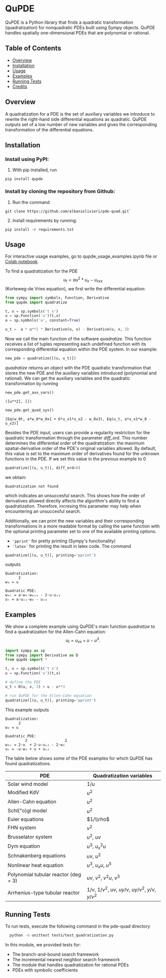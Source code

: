 
# QuPDE
QuPDE is a Python library that finds a quadratic transformation (quadratization) for nonquadratic PDEs built using Sympy objects. QuPDE handles spatially one-dimensional PDEs that are polynomial or rational. 

## Table of Contents

- [Overview](#overview)
- [Installation](#installation)
- [Usage](#usage)
- [Examples](#examples)
- [Running Tests](#running-tests)
- [Credits](#credits)

## Overview

A quadratization for a PDE is the set of auxiliary variables we introduce to rewrite the right-hand side differential equations as quadratic. QuPDE outputs set of a low number of new variables and gives the corresponding transformation of the differential equations.

## Installation
### Install using PyPI: 
1. With pip installed, run 
```console  
pip install qupde
```


### Install by cloning the repository from Github:
1. Run the command
```console  
git clone https://github.com/albaniolivieri/pde-quad.git`
```
2. Install requirements by running:

```console 
pip install -r requirements.txt
```
    

## Usage

For interactive usage examples, go to qupde_usage_examples.ipynb file or [Colab notebook](https://colab.research.google.com/drive/1qbMoZTL0SMJ5tdp8dHXULBjnxvWJjmo_?usp=sharing).

To find a quadratization for the PDE $$u_t = a u^2 * u_x - u_{xxx}$$ (Korteweg-de Vries equation), we first write the differential equation:

```python 
from sympy import symbols, Function, Derivative
from qupde import quadratize

t, x = sp.symbols('t x')
u = sp.Function('u')(t,x)
a = sp.symbols('a', constant=True)

u_t =  a * u**2 * Derivative(u, x) - Derivative(u, x, 3)
```
Now we call the main function of the software *quadratize*. This function receives a list of tuples representing each undefined function with its corresponding differential equation within the PDE system. In our example: 

```python 
new_pde = quadratize([(u, u_t)])
```

*quadratize* returns an object with the PDE quadratic transformation that stores the new PDE and the auxiliary variables introduced (polynomial and rational). We can get the auxiliary variables and the quadratic transformation by running
 
```python 
new_pde.get_aux_vars()
```
```console 
([u**2], [])
```
```python 
new_pde.get_quad_sys()
```
```console 
[Eq(w_0t, a*w_0*w_0x1 + 6*u_x1*u_x2 - w_0x3), Eq(u_t, a*u_x1*w_0 - u_x3)]
```

Besides the PDE input, users can provide a regularity restriction for the quadratic transformation through the parameter *diff_ord*. This number determines the differential order of the quadratization: the maximum spatial-derivative order of the PDE's original variables allowed. By default, this value is set to the maximum order of derivatives found for the unknown functions in the PDE. 
If we set this value in the previous example to 0
```python 
quadratize([(u, u_t)], diff_ord=0)
```
we obtain: 
```console 
Quadratization not found
```
which indicates an unsuccesful search. This shows how the order of derivatives allowed directly affects the algorithm's ability to find a quadratization. Therefore, incresing this parameter may help when encountering an unsuccesful search.

Additionally, we can print the new variables and their corresponding transformations in a more readable format by calling the same function with the optional printing parameter set to one of the available printing options. 
- `'pprint'` for pretty printing (Sympy's functionality) 
- `'latex'` for printing the result in latex code. 
The command

```python 
quadratize([(u, u_t)], printing='pprint')
```

outputs
```console 
Quadratization:
      2
w₀ = u 

Quadratic PDE:
w₀ₜ = a⋅w₀⋅w₀ₓ₁ - 2⋅u⋅uₓ₃
uₜ = a⋅uₓ₁⋅w₀ - uₓ₃
```

## Examples
We show a complete example using QuPDE's main function *quadratize* to find a quadratization for the Allen-Cahn equation: $$u_t = u_{xx} + u - u^3.$$ 

```python 
import sympy as sp
from sympy import Derivative as D
from qupde import *

t, x = sp.symbols('t x')
u = sp.Function('u')(t,x)

# define the PDE 
u_t = D(u, x, 2) + u - u**3 

# run QuPDE for the Allen-Cahn equation
quadratize([(u, u_t)], printing='pprint')
```
This example outputs
```console 
Quadratization:
      2
w₀ = u 

Quadratic PDE:
         2                 2
w₀ₜ = 2⋅u  + 2⋅u⋅uₓ₂ - 2⋅w₀ 
uₜ = -u⋅w₀ + u + uₓ₂
```

The table below shows some of the PDE examples for which QuPDE has found quadratizations. 

| PDE | Quadratization variables |
|------|---------------------------|
| Solar wind model | $1/u$ |
| Modified KdV | $u^2$ |
| Allen-Cahn equation | $u^2$ |
| Schl{\"o}gl model | $u^2$ |
| Euler equations | $1/\\rho$ |
| FHN system | $v^2$ |
| Brusselator system | $u^2$, $uv$ |
| Dym equation | $u^3$, $u_{x}^2u$ |
| Schnakenberg equations | $uv$, $u^2$ |
| Nonlinear heat equation | $u^3$, $u_xu$, $u^5$ |
| Polynomial tubular reactor (deg = 3) | $uv$, $v^2$, $v^2u$, $v^3$ |
| Arrhenius-type tubular reactor | $1/v$, $1/v^2$, $uv$, $uy/v$, $uy/v^2$, $y/v$, $y/v^2$ |



## Running Tests

To run tests, execute the following command in the pde-quad directory
```bash
  python -m unittest tests/test_quadratization.py 
```

In this module, we provided tests for: 
- The branch-and-bound search framework
- The incremental nearest neighbor search framework 
- The module that handles quadratization for rational PDEs
- PDEs with symbolic coefficients

